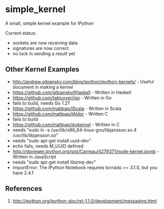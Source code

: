 simple_kernel
=============

A small, simple kernel example for IPython

Current status:

* sockets are now receiving data
* signatures are now correct
* no luck in sending a result yet

Other Kernel Examples
---------------------

* http://andrew.gibiansky.com/blog/ipython/ipython-kernels/ - Useful document in making a kernel
* https://github.com/gibiansky/IHaskell - Written in Haskell 
* https://github.com/takluyver/igo - Written in Go
 * fails to build, needs Go 1.2?
* https://github.com/mattpap/IScala - Written in Scala
* https://github.com/mattpap/IAldor - Written C
 * fails to build
* https://github.com/mattpap/ipykernel - Written in C
 *  needs "sudo ln -s /usr/lib/x86_64-linux-gnu/libjansson.so.4 /usr/lib/libjansson.so"
 *  needs "sudo apt-get install uuid-dev"
 *  echo fails, needs M_UUID defined
* http://nbviewer.ipython.org/gist/Carreau/4279371/node-kernel.ipynb - Written in JavaScript 
 * needs "sudo apt-get install libzmq-dev"
 * ImportError: The IPython Notebook requires tornado >= 3.1.0, but you have 2.4.1

References
----------

1. http://ipython.org/ipython-doc/rel-1.1.0/development/messaging.html
